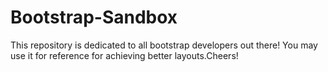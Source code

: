 # Bootstrap-Sandbox
This repository is dedicated to all bootstrap developers out there! You may use it for reference for achieving better layouts.Cheers!
